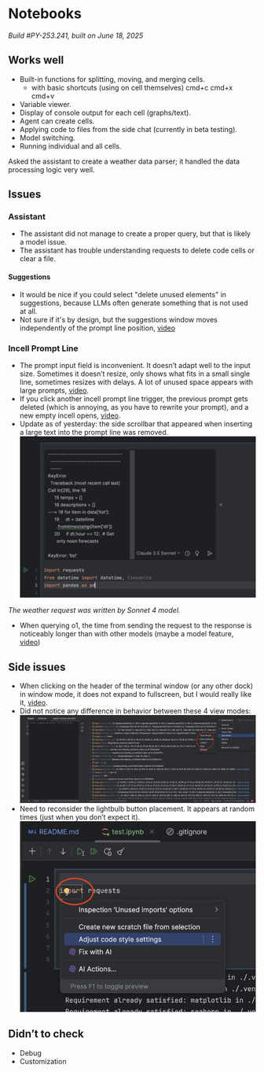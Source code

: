 # Notebooks

_Build #PY-253.241, built on June 18, 2025_

## Works well
- Built-in functions for splitting, moving, and merging cells.
  - with basic shortcuts (using on cell themselves) cmd+c cmd+x cmd+v
- Variable viewer.
- Display of console output for each cell (graphs/text).
- Agent can create cells.
- Applying code to files from the side chat (currently in beta testing).
- Model switching.
- Running individual and all cells.

Asked the assistant to create a weather data parser; it handled the data processing logic very well.

## Issues

### Assistant
- The assistant did not manage to create a proper query, but that is likely a model issue.
- The assistant has trouble understanding requests to delete code cells or clear a file.

#### Suggestions
- It would be nice if you could select "delete unused elements" in suggestions, because LLMs often generate something that is not used at all.
- Not sure if it's by design, but the suggestions window moves independently of the prompt line position, [video](https://drive.google.com/file/d/1jxGtaqg270cnRgipSp9tX_PuqOiiacRZ/view?usp=drive_link)

### Incell Prompt Line
- The prompt input field is inconvenient. It doesn’t adapt well to the input size. Sometimes it doesn’t resize, only shows what fits in a small single line, sometimes resizes with delays. A lot of unused space appears with large prompts, [video](https://drive.google.com/file/d/1w17Jl2o6oMfgpaUPPHF2zjzycmmomlPr/view?usp=drive_link).
- If you click another incell prompt line trigger, the previous prompt gets deleted (which is annoying, as you have to rewrite your prompt), and a new empty incell opens, [video](https://drive.google.com/file/d/1VZ2qp06pzdJVEj83R_bpmGfbh-RzkkGq/view?usp=drive_link).
- Update as of yesterday: the side scrollbar that appeared when inserting a large text into the prompt line was removed.
![prompt_input_17.06.jpg](attachments/prompt_input_17.06.jpg)

_The weather request was written by Sonnet 4 model._

- When querying o1, the time from sending the request to the response is noticeably longer than with other models (maybe a model feature, [video](https://drive.google.com/file/d/1Qpns1vv2QAm9ZX7R1asU2nTJxuWiQcCv/view?usp=drive_link))

## Side issues
- When clicking on the header of the terminal window (or any other dock) in window mode, it does not expand to fullscreen, but I would really like it, [video](https://drive.google.com/file/d/1Qpns1vv2QAm9ZX7R1asU2nTJxuWiQcCv/view?usp=drive_link).
- Did not notice any difference in behavior between these 4 view modes:
![img.png](attachments/dock_view.png)
- Need to reconsider the lightbulb button placement. It appears at random times (just when you don’t expect it).
![lamp_button.png](attachments/lamp_button.png)

## Didn’t to check
- Debug
- Customization
